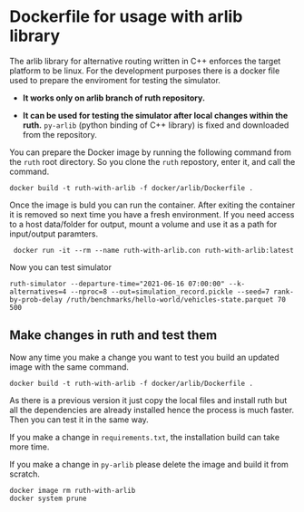 # Dockerfile for usage with arlib library

The arlib library for alternative routing written in C++ enforces the target platform to be linux. For the development purposes there is a docker file used to prepare the enviroment for testing the simulator.


- **It works only on arlib branch of ruth repository.**

- **It can be used for testing the simulator after local changes within the ruth.** `py-arlib` (python binding of C++ library) is fixed and downloaded from the repository.

You can prepare the Docker image by running the following command from the `ruth` root directory. So you clone the `ruth` repostory, enter it, and call the command.

``` shell
docker build -t ruth-with-arlib -f docker/arlib/Dockerfile .
```

Once the image is buld you can run the container. After exiting the container it is removed so next time you have a fresh environment. If you need access to a host data/folder for output, mount a volume and use it as a path for input/output paramters.

``` shell
 docker run -it --rm --name ruth-with-arlib.con ruth-with-arlib:latest
```

Now you can test simulator

``` shell
ruth-simulator --departure-time="2021-06-16 07:00:00" --k-alternatives=4 --nproc=8 --out=simulation_record.pickle --seed=7 rank-by-prob-delay /ruth/benchmarks/hello-world/vehicles-state.parquet 70 500
```

## Make changes in ruth and test them

Now any time you make a change you want to test you build an updated image with the same command.
``` shell
docker build -t ruth-with-arlib -f docker/arlib/Dockerfile .
```

As there is a previous version it just copy the local files and install ruth but all the dependencies are already installed hence the process is much faster. Then you can test it in the same way.

If you make a change in `requirements.txt`, the installation build can take more time.

If you make a change in `py-arlib` please delete the image and build it from scratch.

``` shell
docker image rm ruth-with-arlib
docker system prune
```


